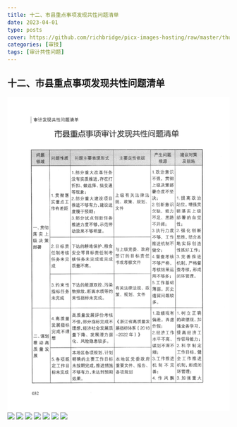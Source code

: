 ```yaml
---
title: 十二、市县重点事项发现共性问题清单
date: 2023-04-01
type: posts
cover: https://github.com/richbridge/picx-images-hosting/raw/master/thumbnail/审技.jpg
categories: [审技]
tags: [审计共性问题]
---
```

## 十二、市县重点事项发现共性问题清单

![](./市县重点事项发现共性问题清单_1.webp)
![](https://github.com/richbridge/picx-images-hosting/raw/master/审技/共性问题清单/市县重点事项发现共性问题清单/市县重点事项发现共性问题清单_2.jpg)
![](https://github.com/richbridge/picx-images-hosting/raw/master/审技/共性问题清单/市县重点事项发现共性问题清单/市县重点事项发现共性问题清单_3.jpg)
![](https://github.com/richbridge/picx-images-hosting/raw/master/审技/共性问题清单/市县重点事项发现共性问题清单/市县重点事项发现共性问题清单_4.jpg)
![](https://github.com/richbridge/picx-images-hosting/raw/master/审技/共性问题清单/市县重点事项发现共性问题清单/市县重点事项发现共性问题清单_5.jpg)
![](https://github.com/richbridge/picx-images-hosting/raw/master/审技/共性问题清单/市县重点事项发现共性问题清单/市县重点事项发现共性问题清单_6.jpg)
![](https://github.com/richbridge/picx-images-hosting/raw/master/审技/共性问题清单/市县重点事项发现共性问题清单/市县重点事项发现共性问题清单_7.jpg)
![](v8v8.jpg)
